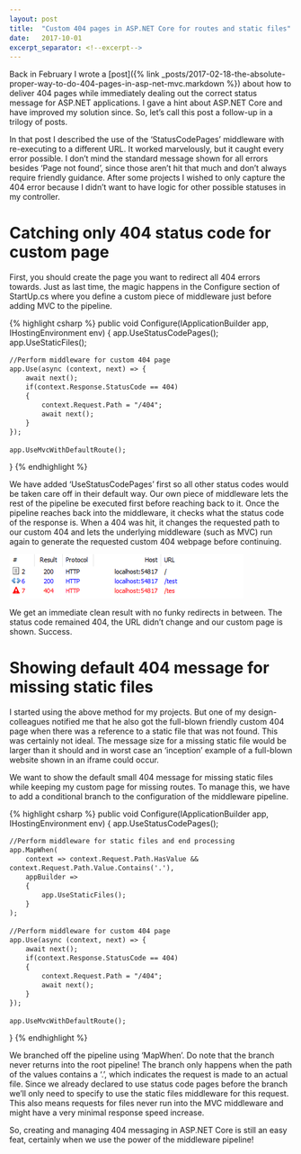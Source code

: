 ```yaml
---
layout: post
title:  "Custom 404 pages in ASP.NET Core for routes and static files"
date:   2017-10-01
excerpt_separator: <!--excerpt-->
---
```


Back in February I wrote a [post]({% link _posts/2017-02-18-the-absolute-proper-way-to-do-404-pages-in-asp-net-mvc.markdown %}) about how to deliver 404 pages while immediately dealing out the correct status message for ASP.NET applications. I gave a hint about ASP.NET Core and have improved my solution since. So, let’s call this post a follow-up in a trilogy of posts.
<!--excerpt-->

In that post I described the use of the ‘StatusCodePages’ middleware with re-executing to a different URL. It worked marvelously, but it caught every error possible. I don’t mind the standard message shown for all errors besides ‘Page not found’, since those aren’t hit that much and don’t always require friendly guidance. After some projects I wished to only capture the 404 error because I didn’t want to have logic for other possible statuses in my controller.

# Catching only 404 status code for custom page

First, you should create the page you want to redirect all 404 errors towards. Just as last time, the magic happens in the Configure section of StartUp.cs where you define a custom piece of middleware just before adding MVC to the pipeline.

{% highlight csharp %}
public void Configure(IApplicationBuilder app, IHostingEnvironment env)
{
    app.UseStatusCodePages();
    app.UseStaticFiles();

    //Perform middleware for custom 404 page
    app.Use(async (context, next) => {
        await next();
        if(context.Response.StatusCode == 404)
        {
            context.Request.Path = "/404";
            await next();
        }
    });

    app.UseMvcWithDefaultRoute();
}
{% endhighlight %}

We have added ‘UseStatusCodePages’ first so all other status codes would be taken care off in their default way. Our own piece of middleware lets the rest of the pipeline be executed first before reaching back to it. Once the pipeline reaches back into the middleware, it checks what the status code of the response is. When a 404 was hit, it changes the requested path to our custom 404 and lets the underlying middleware (such as MVC) run again to generate the requested custom 404 webpage before continuing.

![ASP.NET Core Customer 404](/assets/images/asp-net-core-custom-404.png "ASP.NET Core Customer 404")

We get an immediate clean result with no funky redirects in between. The status code remained 404, the URL didn’t change and our custom page is shown. Success.

# Showing default 404 message for missing static files

I started using the above method for my projects. But one of my design-colleagues notified me that he also got the full-blown friendly custom 404 page when there was a reference to a static file that was not found. This was certainly not ideal. The message size for a missing static file would be larger than it should and in worst case an ‘inception’ example of a full-blown website shown in an iframe could occur.

We want to show the default small 404 message for missing static files while keeping my custom page for missing routes. To manage this, we have to add a conditional branch to the configuration of the middleware pipeline.

{% highlight csharp %}
public void Configure(IApplicationBuilder app, IHostingEnvironment env)
{
    app.UseStatusCodePages();

    //Perform middleware for static files and end processing
    app.MapWhen(
        context => context.Request.Path.HasValue && context.Request.Path.Value.Contains('.'),
        appBuilder =>
        {
            app.UseStaticFiles();
        }
    );

    //Perform middleware for custom 404 page
    app.Use(async (context, next) => {
        await next();
        if(context.Response.StatusCode == 404)
        {
            context.Request.Path = "/404";
            await next();
        }
    });

    app.UseMvcWithDefaultRoute();
}
{% endhighlight %}

We branched off the pipeline using ‘MapWhen’. Do note that the branch never returns into the root pipeline! The branch only happens when the path of the values contains a ‘.’, which indicates the request is made to an actual file. Since we already declared to use status code pages before the branch we’ll only need to specify to use the static files middleware for this request. This also means requests for files never run into the MVC middleware and might have a very minimal response speed increase.

So, creating and managing 404 messaging in ASP.NET Core is still an easy feat, certainly when we use the power of the middleware pipeline!